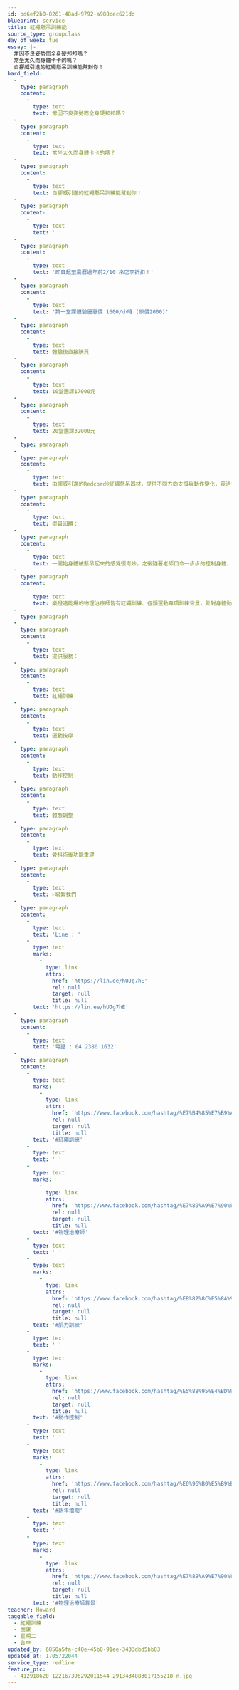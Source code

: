 ```yaml
---
id: bd6ef2b0-8261-48ad-9792-a988cec621dd
blueprint: service
title: 紅繩懸吊訓練能
source_type: groupclass
day_of_week: tue
essay: |-
  常因不良姿勢而全身硬邦邦嗎？
  常坐太久而身體卡卡的嗎？
  自挪威引進的紅繩懸吊訓練能幫到你！
bard_field:
  -
    type: paragraph
    content:
      -
        type: text
        text: 常因不良姿勢而全身硬邦邦嗎？
  -
    type: paragraph
    content:
      -
        type: text
        text: 常坐太久而身體卡卡的嗎？
  -
    type: paragraph
    content:
      -
        type: text
        text: 自挪威引進的紅繩懸吊訓練能幫到你！
  -
    type: paragraph
    content:
      -
        type: text
        text: ' '
  -
    type: paragraph
    content:
      -
        type: text
        text: '即日起至農曆過年前2/10 來店享折扣！'
  -
    type: paragraph
    content:
      -
        type: text
        text: '第一堂課體驗優惠價 1600/小時 (原價2000)'
  -
    type: paragraph
    content:
      -
        type: text
        text: 體驗後直接購買
  -
    type: paragraph
    content:
      -
        type: text
        text: 10堂團課17000元
  -
    type: paragraph
    content:
      -
        type: text
        text: 20堂團課32000元
  -
    type: paragraph
  -
    type: paragraph
    content:
      -
        type: text
        text: 由挪威引進的Redcord®紅繩懸吊器材，提供不同方向支撐與動作變化，靈活多變的訓練方式能幫助改善姿勢不佳或身體控制不好的民眾找回身體的主控權，進而預防身體的不適。
  -
    type: paragraph
    content:
      -
        type: text
        text: 學員回饋：
  -
    type: paragraph
    content:
      -
        type: text
        text: 一開始身體被懸吊起來的感覺很奇妙，之後隨著老師口令一步步的控制身體，不知不覺竟然感受到自己身體深層核心出力的感受，這個感覺很細微，完全不像自己在家練棒式的感受。整堂紅繩課結束後，光站著就能感受到身體輕盈的感覺，便對經過一陣子訓練後的變化有所期待！
  -
    type: paragraph
    content:
      -
        type: text
        text: 樂橙適能場的物理治療師皆有紅繩訓練、各類運動專項訓練背景，針對身體動作姿勢的分析後提供客戶一個客製化的訓練課表。
  -
    type: paragraph
  -
    type: paragraph
    content:
      -
        type: text
        text: 提供服務：
  -
    type: paragraph
    content:
      -
        type: text
        text: 紅繩訓練
  -
    type: paragraph
    content:
      -
        type: text
        text: 運動按摩
  -
    type: paragraph
    content:
      -
        type: text
        text: 動作控制
  -
    type: paragraph
    content:
      -
        type: text
        text: 體態調整
  -
    type: paragraph
    content:
      -
        type: text
        text: 骨科術後功能重建
  -
    type: paragraph
    content:
      -
        type: text
        text: ☞聯繫我們
  -
    type: paragraph
    content:
      -
        type: text
        text: 'Line : '
      -
        type: text
        marks:
          -
            type: link
            attrs:
              href: 'https://lin.ee/hUJg7hE'
              rel: null
              target: null
              title: null
        text: 'https://lin.ee/hUJg7hE'
  -
    type: paragraph
    content:
      -
        type: text
        text: '電話 : 04 2380 1632'
  -
    type: paragraph
    content:
      -
        type: text
        marks:
          -
            type: link
            attrs:
              href: 'https://www.facebook.com/hashtag/%E7%B4%85%E7%B9%A9%E8%A8%93%E7%B7%B4?__eep__=6&__cft__[0]=AZXIsDwlAccF9B8-O6rPa_B_rh5_vf66PBYydiuVULZTnjieswoiSHUZbgJYmFhOJ97viPzsU05eUgMX-YMz7ppkwvUbsdwjADRs2-bgoXQb1z-0IW4i__1IkFv0alPj6Kc3rJFBSA-4NwdFhkk47VVdqZAYNcKxq4-kDIaymPBBlKdHw5aSevIbeGaFMPqdiwI&__tn__=*NK-R'
              rel: null
              target: null
              title: null
        text: '#紅繩訓練'
      -
        type: text
        text: ' '
      -
        type: text
        marks:
          -
            type: link
            attrs:
              href: 'https://www.facebook.com/hashtag/%E7%89%A9%E7%90%86%E6%B2%BB%E7%99%82%E5%B8%AB?__eep__=6&__cft__[0]=AZXIsDwlAccF9B8-O6rPa_B_rh5_vf66PBYydiuVULZTnjieswoiSHUZbgJYmFhOJ97viPzsU05eUgMX-YMz7ppkwvUbsdwjADRs2-bgoXQb1z-0IW4i__1IkFv0alPj6Kc3rJFBSA-4NwdFhkk47VVdqZAYNcKxq4-kDIaymPBBlKdHw5aSevIbeGaFMPqdiwI&__tn__=*NK-R'
              rel: null
              target: null
              title: null
        text: '#物理治療師'
      -
        type: text
        text: ' '
      -
        type: text
        marks:
          -
            type: link
            attrs:
              href: 'https://www.facebook.com/hashtag/%E8%82%8C%E5%8A%9B%E8%A8%93%E7%B7%B4?__eep__=6&__cft__[0]=AZXIsDwlAccF9B8-O6rPa_B_rh5_vf66PBYydiuVULZTnjieswoiSHUZbgJYmFhOJ97viPzsU05eUgMX-YMz7ppkwvUbsdwjADRs2-bgoXQb1z-0IW4i__1IkFv0alPj6Kc3rJFBSA-4NwdFhkk47VVdqZAYNcKxq4-kDIaymPBBlKdHw5aSevIbeGaFMPqdiwI&__tn__=*NK-R'
              rel: null
              target: null
              title: null
        text: '#肌力訓練'
      -
        type: text
        text: ' '
      -
        type: text
        marks:
          -
            type: link
            attrs:
              href: 'https://www.facebook.com/hashtag/%E5%8B%95%E4%BD%9C%E6%8E%A7%E5%88%B6?__eep__=6&__cft__[0]=AZXIsDwlAccF9B8-O6rPa_B_rh5_vf66PBYydiuVULZTnjieswoiSHUZbgJYmFhOJ97viPzsU05eUgMX-YMz7ppkwvUbsdwjADRs2-bgoXQb1z-0IW4i__1IkFv0alPj6Kc3rJFBSA-4NwdFhkk47VVdqZAYNcKxq4-kDIaymPBBlKdHw5aSevIbeGaFMPqdiwI&__tn__=*NK-R'
              rel: null
              target: null
              title: null
        text: '#動作控制'
      -
        type: text
        text: ' '
      -
        type: text
        marks:
          -
            type: link
            attrs:
              href: 'https://www.facebook.com/hashtag/%E6%96%B0%E5%B9%B4%E6%AA%94%E6%9C%9F?__eep__=6&__cft__[0]=AZXIsDwlAccF9B8-O6rPa_B_rh5_vf66PBYydiuVULZTnjieswoiSHUZbgJYmFhOJ97viPzsU05eUgMX-YMz7ppkwvUbsdwjADRs2-bgoXQb1z-0IW4i__1IkFv0alPj6Kc3rJFBSA-4NwdFhkk47VVdqZAYNcKxq4-kDIaymPBBlKdHw5aSevIbeGaFMPqdiwI&__tn__=*NK-R'
              rel: null
              target: null
              title: null
        text: '#新年檔期'
      -
        type: text
        text: ' '
      -
        type: text
        marks:
          -
            type: link
            attrs:
              href: 'https://www.facebook.com/hashtag/%E7%89%A9%E7%90%86%E6%B2%BB%E7%99%82%E5%B8%AB%E8%83%8C%E6%99%AF?__eep__=6&__cft__[0]=AZXIsDwlAccF9B8-O6rPa_B_rh5_vf66PBYydiuVULZTnjieswoiSHUZbgJYmFhOJ97viPzsU05eUgMX-YMz7ppkwvUbsdwjADRs2-bgoXQb1z-0IW4i__1IkFv0alPj6Kc3rJFBSA-4NwdFhkk47VVdqZAYNcKxq4-kDIaymPBBlKdHw5aSevIbeGaFMPqdiwI&__tn__=*NK-R'
              rel: null
              target: null
              title: null
        text: '#物理治療師背景'
teacher: Howard
taggable_field:
  - 紅繩訓練
  - 團課
  - 星期二
  - 台中
updated_by: 6850a5fa-c40e-45b0-91ee-3433dbd5bb03
updated_at: 1705722044
service_type: redline
feature_pic:
  - 412918620_122167396292011544_2913434883017155218_n.jpg
---
```

